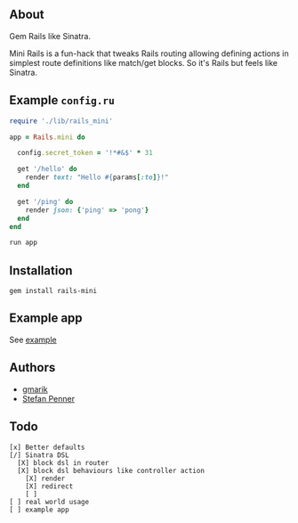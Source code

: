 ## About

Gem Rails like Sinatra.

Mini Rails is a fun-hack that tweaks Rails routing allowing defining actions in simplest route definitions like match/get blocks.
So it's Rails but feels like Sinatra.

## Example `config.ru`

```ruby
require './lib/rails_mini'

app = Rails.mini do

  config.secret_token = '!*#&$' * 31

  get '/hello' do
    render text: "Hello #{params[:to]}!"
  end

  get '/ping' do
    render json: {'ping' => 'pong'}
  end
end

run app
```

## Installation

`gem install rails-mini`

## Example app

See [example](https://github.com/gmarik/mini-rails/tree/3923fd4e79939ce0202fd88c79088c88016512e0/example)

## Authors

- [gmarik](http://github.com/gmarik)
- [Stefan Penner](https://github.com/stefanpenner)

## Todo

    [x] Better defaults
    [/] Sinatra DSL
      [X] block dsl in router
      [X] block dsl behaviours like controller action
        [X] render
        [X] redirect
        [ ]
    [ ] real world usage
    [ ] example app

